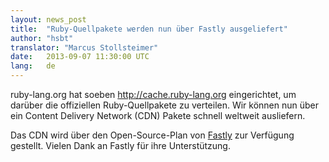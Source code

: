 ```yaml
---
layout: news_post
title:  "Ruby-Quellpakete werden nun über Fastly ausgeliefert"
author: "hsbt"
translator: "Marcus Stollsteimer"
date:   2013-09-07 11:30:00 UTC
lang:   de
---
```


ruby-lang.org hat soeben http://cache.ruby-lang.org eingerichtet,
um darüber die offiziellen Ruby-Quellpakete zu verteilen.
Wir können nun über ein Content Delivery Network (CDN)
Pakete schnell weltweit ausliefern.

Das CDN wird über den Open-Source-Plan von [Fastly][1] zur Verfügung gestellt.
Vielen Dank an Fastly für ihre Unterstützung.

[1]: http://www.fastly.com
